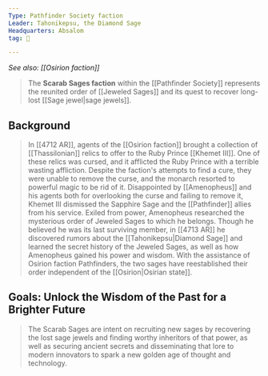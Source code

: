 ```yaml
---
Type: Pathfinder Society faction
Leader: Tahonikepsu, the Diamond Sage
Headquarters: Absalom
tag: 👥

---
```


*See also: [[Osirion faction]]*
> The **Scarab Sages faction** within the [[Pathfinder Society]] represents the reunited order of [[Jeweled Sages]] and its quest to recover long-lost [[Sage jewel|sage jewels]].


## Background

> In [[4712 AR]], agents of the [[Osirion faction]] brought a collection of [[Thassilonian]] relics to offer to the Ruby Prince [[Khemet III]]. One of these relics was cursed, and it afflicted the Ruby Prince with a terrible wasting affliction. Despite the faction's attempts to find a cure, they were unable to remove the curse, and the monarch resorted to powerful magic to be rid of it. Disappointed by [[Amenopheus]] and his agents both for overlooking the curse and failing to remove it, Khemet III dismissed the Sapphire Sage and the [[Pathfinder]] allies from his service.
> Exiled from power, Amenopheus researched the mysterious order of Jeweled Sages to which he belongs. Though he believed he was its last surviving member, in [[4713 AR]] he discovered rumors about the [[Tahonikepsu|Diamond Sage]] and learned the secret history of the Jeweled Sages, as well as how Amenopheus gained his power and wisdom. 
> With the assistance of Osirion faction Pathfinders, the two sages have reestablished their order independent of the [[Osirion|Osirian state]].


## Goals: Unlock the Wisdom of the Past for a Brighter Future

> The Scarab Sages are intent on recruiting new sages by recovering the lost sage jewels and finding worthy inheritors of that power, as well as securing ancient secrets and disseminating that lore to modern innovators to spark a new golden age of thought and technology.








